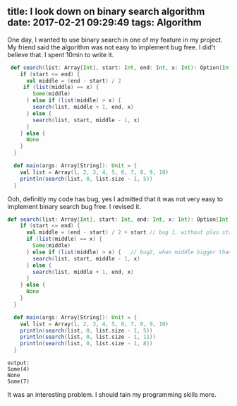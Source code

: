 title: I look down on binary search algorithm
date: 2017-02-21 09:29:49
tags: Algorithm
---


One day, I wanted to use binary search in one of my feature in my project. My friend said the algorithm was not easy to implement bug free. I did't believe that. I spent 10min to write it.

<!--more-->

```scala
 def search(list: Array[Int], start: Int, end: Int, x: Int): Option[Int] = {
    if (start <= end) {
      val middle = (end - start) / 2
     if (list(middle) == x) {
        Some(middle)
      } else if (list(middle) > x) {
        search(list, middle + 1, end, x)
      } else {
        search(list, start, middle - 1, x)
      }
    } else {
      None
    }
  }

  def main(args: Array[String]): Unit = {
    val list = Array(1, 2, 3, 4, 5, 6, 7, 8, 9, 10)
    println(search(list, 0, list.size - 1, 5))
  }
```

Ooh, definitly my code has bug, yes I admitted that it was not very easy to implement binary search bug free.
I revised it.

```scala
def search(list: Array[Int], start: Int, end: Int, x: Int): Option[Int] = {
    if (start <= end) {
      val middle = (end - start) / 2 + start // bug 1, without plus start
      if (list(middle) == x) {
        Some(middle)
      } else if (list(middle) > x) {   // bug2, when middle bigger than x, not search middle+1,end
        search(list, start, middle - 1, x)
      } else {
        search(list, middle + 1, end, x)
      }
    } else {
      None
    }
  }

  def main(args: Array[String]): Unit = {
    val list = Array(1, 2, 3, 4, 5, 6, 7, 8, 9, 10)
    println(search(list, 0, list.size - 1, 5))
    println(search(list, 0, list.size - 1, 11))
    println(search(list, 0, list.size - 1, 8))
  }

```

```
output:
Some(4)
None
Some(7)
```

It was an interesting problem. I should tain my programming skills more.